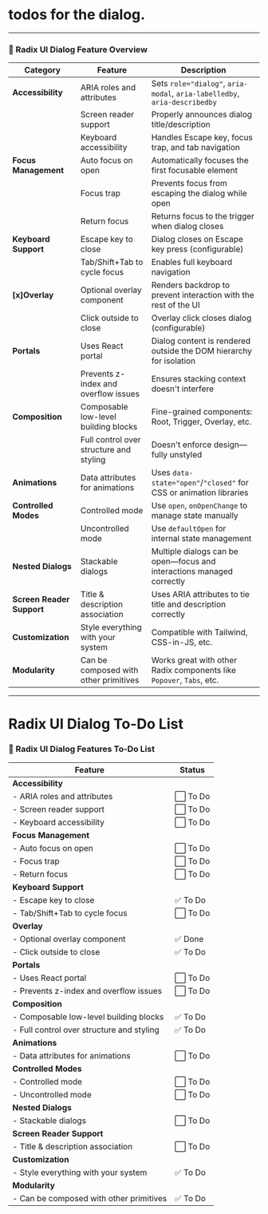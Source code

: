 # todos for the dialog.
---

### 🧩 Radix UI Dialog Feature Overview

| **Category**           | **Feature**                                                                                   | **Description** |
|------------------------|-----------------------------------------------------------------------------------------------|-----------------|
| **Accessibility**         | ARIA roles and attributes                | Sets `role="dialog"`, `aria-modal`, `aria-labelledby`, `aria-describedby` |
|                           | Screen reader support                    | Properly announces dialog title/description |
|                           | Keyboard accessibility                   | Handles Escape key, focus trap, and tab navigation |
| **Focus Management**      | Auto focus on open                       | Automatically focuses the first focusable element |
|                           | Focus trap                               | Prevents focus from escaping the dialog while open |
|                           | Return focus                             | Returns focus to the trigger when dialog closes |
| **Keyboard Support**      | Escape key to close                      | Dialog closes on Escape key press (configurable) |
|                           | Tab/Shift+Tab to cycle focus             | Enables full keyboard navigation |
| **[x]Overlay**               | Optional overlay component               | Renders backdrop to prevent interaction with the rest of the UI |
|                           | Click outside to close                   | Overlay click closes dialog (configurable) |
| **Portals**               | Uses React portal                        | Dialog content is rendered outside the DOM hierarchy for isolation |
|                           | Prevents z-index and overflow issues     | Ensures stacking context doesn't interfere |
| **Composition**           | Composable low-level building blocks     | Fine-grained components: Root, Trigger, Overlay, etc. |
|                           | Full control over structure and styling  | Doesn't enforce design—fully unstyled |
| **Animations**            | Data attributes for animations           | Uses `data-state="open"`/`"closed"` for CSS or animation libraries |
| **Controlled Modes**      | Controlled mode                          | Use `open`, `onOpenChange` to manage state manually |
|                           | Uncontrolled mode                        | Use `defaultOpen` for internal state management |
| **Nested Dialogs**        | Stackable dialogs                        | Multiple dialogs can be open—focus and interactions managed correctly |
| **Screen Reader Support** | Title & description association          | Uses ARIA attributes to tie title and description correctly |
| **Customization**         | Style everything with your system        | Compatible with Tailwind, CSS-in-JS, etc. |
| **Modularity**            | Can be composed with other primitives    | Works great with other Radix components like `Popover`, `Tabs`, etc. |

---


# Radix UI Dialog To-Do List

### 🧩 Radix UI Dialog Features To-Do List

| **Feature**                                      | **Status**        |
|--------------------------------------------------|-------------------|
| **Accessibility**                                |                   |
| - ARIA roles and attributes                      | ⬜ To Do          |
| - Screen reader support                          | ⬜ To Do          |
| - Keyboard accessibility                         | ⬜ To Do          |
| **Focus Management**                             |                   |
| - Auto focus on open                             | ⬜ To Do          |
| - Focus trap                                     | ⬜ To Do          |
| - Return focus                                   | ⬜ To Do          |
| **Keyboard Support**                             |                   |
| - Escape key to close                            | ✅ To Do          |
| - Tab/Shift+Tab to cycle focus                   | ⬜ To Do          |
| **Overlay**                                      |                   |
| - Optional overlay component                     | ✅ Done           |
| - Click outside to close                         | ✅ To Do          |
| **Portals**                                      |                   |
| - Uses React portal                              | ⬜ To Do          |
| - Prevents z-index and overflow issues           | ⬜ To Do          |
| **Composition**                                  |                   |
| - Composable low-level building blocks           | ✅ To Do          |
| - Full control over structure and styling        | ✅ To Do          |
| **Animations**                                   |                   |
| - Data attributes for animations                 | ⬜ To Do          |
| **Controlled Modes**                             |                   |
| - Controlled mode                                | ⬜ To Do          |
| - Uncontrolled mode                              | ⬜ To Do          |
| **Nested Dialogs**                               |                   |
| - Stackable dialogs                              | ⬜ To Do          |
| **Screen Reader Support**                        |                   |
| - Title & description association                | ⬜ To Do          |
| **Customization**                                |                   |
| - Style everything with your system              | ✅ To Do          |
| **Modularity**                                   |                   |
| - Can be composed with other primitives          | ✅ To Do          |
